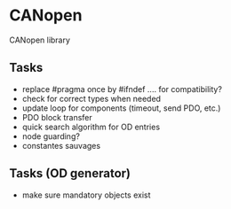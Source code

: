 # CANopen
CANopen library

## Tasks
- replace #pragma once by #ifndef .... for compatibility?
- check for correct types when needed
- update loop for components (timeout, send PDO, etc.)
- PDO block transfer
- quick search algorithm for OD entries
- node guarding?
- constantes sauvages

## Tasks (OD generator)
- make sure mandatory objects exist
